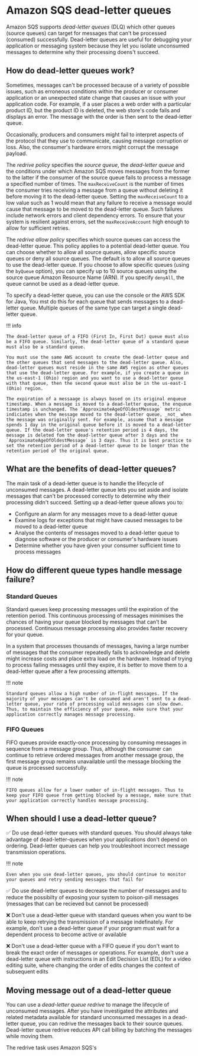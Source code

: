 # Amazon SQS dead-letter queues

Amazon SQS supports _dead-letter queues_ (DLQ) which other queues (source queues) can target for messages that can't be processed (consumed) successfully. Dead-letter queues are useful for debugging your application or messaging system because they let you isolate unconsumed messages to determine why their processing doens't succeed. 

## How do dead-letter queues work?
Sometimes, messages can't be processed because of a variety of possible issues, such as erroneous conditions within the producer or consumer application or an unexpected state change that causes an issue with your application code. For example, if a user places a web order with a particular product ID, but the product ID is deleted, the web store's code fails and displays an error. The message with the order is then sent to the dead-letter queue.

Occasionally, producers and consumers might fail to interpret aspects of the protocol that they use to communicate, causing message corruption or loss. Also, the consumer's hardware errors might corrupt the message payload.

The _redrive policy_ specifies the _source queue_, the _dead-letter queue_ and the conditions under which Amazon SQS moves messages from the former to the latter if the consumer of the source queue fails to process a message a specified number of times. The `maxReceiveCount` is the number of times the consumer tries receiving a message from a queue without deleting it before moving it to the dead-letter queue. Setting the `maxReceiveCount` to a low value such as 1 would mean that any failure to receive a message would cause that message to be moved to the dead-letter queue. Such failures include network errors and client dependency errors. To ensure that your system is resilient against errors, set the `maxReceiveAccount` high enough to allow for sufficient retries.

The _redrive allow policy_ specifies which source queues can access the dead-letter queue. This policy applies to a potential dead-letter queue. You can choose whether to allow all source queues, allow specific source queues or deny all source queues. The default is to allow all source queues to use the dead-letter queue. If you choose to allow specific queues (using the `byQueue` option), you can specify up to 10 source queues using the source queue Amazon Resource Name (ARN). If you specify `denyAll`, the queue cannot be used as a dead-letter queue.

To specify a dead-letter queue, you can use the console or the AWS SDK for Java, You mst do this for each queue that sends messages to a dead-letter queue. Multiple queues of the same type can target a single dead-letter queue.

!!! info

    The dead-letter queue of a FIFO (First In, First Out) queue must also be a FIFO queue. Similarly, the dead-letter queue of a standard queue must also be a standard queue.

    You must use the same AWS account to create the dead-letter queue and the other queues that send messages to the dead-letter queue. Also, dead-letter queues must reside in the same AWS region as other queues that use the dead-letter queue. For example, if you create a queue in the us-east-1 (Ohio) region and you want to use a dead-letter queue with that queue, then the second queue must also be in the us-east-1 (Ohio) region.

    The expiration of a messaage is always based on its original enqueue timestamp. When a message is moved to a dead-letter queue, the enqueue timestamp is unchanged. The `ApproximateAgeOfOldestMessage` metric indiciates when the message moved to the dead-letter queue, _not_ when the message was originally sent. For example, assume that a message spends 1 day in the original queue before it is moved to a dead-letter queue. If the dead-letter queue's retention period is 4 days, the message is deleted fom the dead-letter queue after 3 days and the `ApproximateAgeOfOldestMessage` is 3 days. Thus it is best practice to set the retention period of a dead-letter queue to be longer than the retention period of the original queue.

## What are the benefits of dead-letter queues?
The main task of a dead-letter queue is to handle the lifecycle of unconsumed messages. A dead-letter queue lets you set aside and isolate messages that can't be processed correctly to determine why their processing didn't succeed. Setting up a dead-letter queue allows you to:

* Configure an alarm for any messages move to a dead-letter queue
* Examine logs for exceptions that might have caused messages to be moved to a dead-letter queue
* Analyse the contents of messages moved to a dead-letter queue to diagnose software or the producer or consumer's hardware issues
* Determine whether you have given your consumer sufficient time to process messages

## How do different queue types handle message failure?

### Standard Queues
Standard queues keep processing messages until the expiration of the retention period. This continuous processing of messages minimises the chances of having your queue blocked by messages that can't be processed. Continuous message processing also provides faster recovery for your queue.

In a system that processes thousands of messages, having a large number of messages that the consumer repeatedly fails to acknowledge and delete might increase costs and place extra load on the hardware. Instead of trying to process failing messages until they expire, it is better to move them to a dead-letter queue after a few processing attempts.

!!! note

    Standard queues allow a high number of in-flight messages. If the majority of your messages can't be consumed and aren't sent to a dead-letter queue, your rate of processing valid messages can slow down. Thus, to maintain the efficiency of your queue, make sure that your application correctly manages message processing.

### FIFO Queues

FIFO queues provide exactly-once processing by consuming messages in sequence from a message group. Thus, although the consumer can continue to retrieve ordered messages from another message group, the first message group remains unavailable until the message blocking the queue is processed successfully.

!!! note

    FIFO queues allow for a lower number of in-flight messages. Thus to keep your FIFO queue from getting blocked by a message, make sure that your application correctly handles message processing.

## When should I use a dead-letter queue?

:white_check_mark: Do use dead-letter queues with standard queues. You should always take advantage of dead-letter-queues when your applications don't depend on ordering. Dead-letter queues can help you troubleshoot incorrect message transmission operations.

!!! note

    Even when you use dead-letter queues, you should continue to monitor your queues and retry sending messages that fail for 

:white_check_mark: Do use dead-letter queues to decrease the number of messages and to reduce the possibilty of exposing your system to poison-pill messages (messages that can be recieved but cannot be processed)

:x: Don't use a dead-letter queue with standard queues when you want to be able to keep retrying the transmission of a message indefinately. For example, don't use a dead-letter queue if your program must wait for a dependent process to become active or available

:x: Don't use a dead-letter queue with a FIFO queue if you don't want to break the exact order of messages or operations. For example, don't use a dead-letter queue with instructions in an Edit Decision List (EDL) for a video editing suite, where changing the order of edits changes the context of subsequent edits

## Moving message out of a dead-letter queue

You can use a _dead-letter queue redrive_ to manage the lifecycle of unconsumed messages. After you have investigated the attributes and related metadata available for standard unconsumed messages in a dead-letter queue, you can redrive the messages back to their source queues. Dead-letter queue redrive reduces API call billing by batching the messages while moving them.

The redrive task uses Amazon SQS's 





